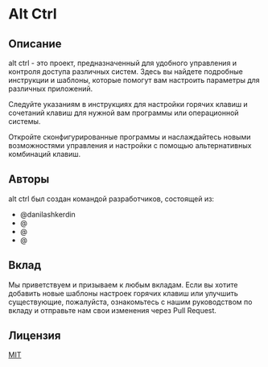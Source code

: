 # Alt Ctrl
## Описание
alt ctrl - это проект, предназначенный для удобного управления и контроля доступа различных систем. Здесь вы найдете подробные инструкции и шаблоны, которые помогут вам настроить параметры для различных приложений.



Следуйте указаниям в инструкциях для настройки горячих клавиш и сочетаний клавиш для нужной вам программы или операционной системы.

Откройте сконфигурированные программы и наслаждайтесь новыми возможностями управления и настройки с помощью альтернативных комбинаций клавиш.

## Авторы
alt ctrl был создан командой разработчиков, состоящей из:

- @danilashkerdin
- @
- @
- @

## Вклад
Мы приветствуем и призываем к любым вкладам. Если вы хотите добавить новые шаблоны настроек горячих клавиш или улучшить существующие, пожалуйста, ознакомьтесь с нашим руководством по вкладу и отправьте нам свои изменения через Pull Request.

## Лицензия
[MIT]()